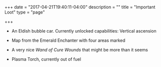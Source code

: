 +++
date = "2017-04-21T19:40:11-04:00"
description = ""
title = "Important Loot"
type = "page"

+++
* An Eldish bubble car. Currently unlocked capabilities: Vertical ascension 

* Map from the Emerald Enchanter with four areas marked

* A very nice *Wand of Cure Wounds* that might be more than it seems

* Plasma Torch, currently out of fuel
